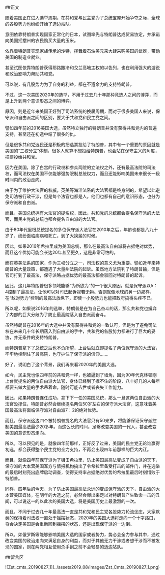 ##正文

随着美国正在进入选举周期，在共和党与民主党为了总统宝座开始争夺之际，全球的各股势力也纷纷开始了选边站队。

意图依靠特朗普实现国家正常化的日本，试图率先与特朗普达成贸易协定，并承诺向美国摇摆州的农民购买大量的玉米。

依靠着特朗普实现家族传承的沙特，挥舞着石油美元来大肆采购美国的武器，带动美国的制造业就业。

甚至试图依靠特朗普获得耶路撒冷和戈兰高地主权的以色列，也在利用强大的游说和政治影响力帮助共和党。

可以说，有几股势力为了自身的利益，都在不遗余力的支持特朗普。

不过，这一次美国2020年的选举，不用于过去几十年那种竞选人之间的博弈，而是上升到两个意识形态之间的博弈。

原因，则是近年来美国正好到了司法系统的换届周期，而对于很多美国人来说，保守派和自由派之间的区别，要大于共和党和民主党之间。

譬如四年前的2016美国大选，虽然特立独行的特朗普并没有获得共和党内的普遍支持，甚至还在初选中结了很多的仇。

但是很多共和党选民还是积极的把选票投给了特朗普，其中有一个重要的原因就是美国的“三权分立”体制，很多人就算不想投给特朗普，也会站在保守主义的角度，把票投给共和党。

因为在美国，除了白宫的行政权和参众两院的立法权之外，还有最高法院的司法权，而司法权在美国不仅能够强势限制总统权力，而且还能影响美国未来很长一段时间内的政治走向。

由于为了维护大法官的权威，英美等海洋法系的大法官都是终身制的，希望以此避免司法被行政干涉，但是每个法官也都是人，他们也都有自己的意识形态，也分为保守派和自由派。

而且，美国总统拥有大法官的提名权，因此，共和党的总统都会提名保守派的大法官，而民主党的总统也都会提名自由派的大法官。

由于80年代里根总统提名的多位保守派大法官在2010年之后，年龄也都是八九十岁了，纷纷面临疾病和死亡，到了大换届的时候。

因此，如果2016年希拉里成为美国总统，那么在最高法自由派将占据绝对优势，而且这个优势可能会长达20年甚至更久，这是非常可怕的。

而在英美法系的国家，作为三权分立之一，司法权的意义尤为重要。譬如近年来特朗普的大量政策，都遭遇了大量州法院的起诉。虽然地方法院判了特朗普输，但是官司打到了最高法，保守派略占据优势的最高法都会驳回对特朗普的起诉。

因此，这几年特朗普很多领域能够“为所欲为”的一个很大原因，就是保守派以5：4控制了最高法，让他可以对司法起诉视若无物。否则就像地球的另一边那样，在“敌对势力”控制的最高法放纵下，即使一小股势力也能把政府搞得头疼不已。

所以呢，如果说2016年的选举，特朗普是在为自己奋斗的话，那么共和党也摒弃了内部的巨大分歧为了防止最高院落入自由派而奋斗。

虽然特朗普在2016年的大选中并没有获得共和党的一致认可，但是为了避免司法权在未来几十年长期落入到自由派的手中，共和党的各股势力都进行了巨大的妥协，并无条件的支持特朗普。

而特朗普拿下了总统之后也不负所望，上台后就立即提名了两位保守派的大法官，牢牢地控制住了最高院，也守护住了保守派的信仰.......

好了，说明白了这个背景，我们再来看2020年的美国大选。

如今，民主党也像四年前的共和党一样，也被逼到了墙角，因为90年代克林顿刚上台就提名的两位自由派大法官，身体已经到了撑不住的阶段，八十好几的人每年都要去做大量的手术吊着命，随时可能去世或者丧失工作能力。

因此，如果特朗普连任成功，拿下下一任的美国总统，那么一旦这两位自由派的大法官没撑住，特朗普必然会继续提名两位50岁左右的保守派大法官，这意味着美国最高法将面临保守派对自由派7：2的绝对优势。

而且，保守派这边四个被特朗普提名的大法官只有50来岁，将能够保证保守派控制美国最高法最少20多年。而这么长的时间，足够改变美国的一代人，甚至改变美国的意识形态走向。

所以，可以预见的是，就像四年前那样，正好反了过来，美国的民主党无论谁赢得初选，都会获得整个民主党的全力支持，不再会出现四年前那样的巨大内讧。

而且，就像四年前保守派为了狙击希拉里，防止美国最高法变成了自由派的天下，保守派的大本营美国军方与情报机构搞出了令希拉里备受打击的邮件门，并在选举的最后时刻亮出底牌启动调查，使得支持率占据绝对优势的希拉里最后时刻惜败于特朗普。

同样，四年后的今天，为了防止美国最高法永远的变成保守派的天下，自由派的大本营美国媒体，在明年的大选之前，必然会爆出来足以对特朗普产生致命一击的丑闻，可以说这一的以此次的美国大选，将是美国历史上最激烈的一次。

而且，不同于过去几十年最高法一直是共和党和民主党各股势力轮流坐庄，大家默契的保持着司法权一直处于摇摆状态，2020年的美国大选将走向一个十字路口，将会决定美国是会重新回到摇摆的状态，还是出现保守派的一边倒。

所以，如俄罗斯等能够影响美国大选的国家或者势力，势必会全力参与其中，通过改变美国的政治走向来满足自身的利益，而对于其他无力干涉或者想干涉而不被发现的国家，则在两党相互使用杀手锏之前不会轻易的选边站队。

##留言区
 <div align="center">![Zst_cmts_20190827_1](../assets2019_08/images/Zst_Cmts_20190827_1.png)</div>